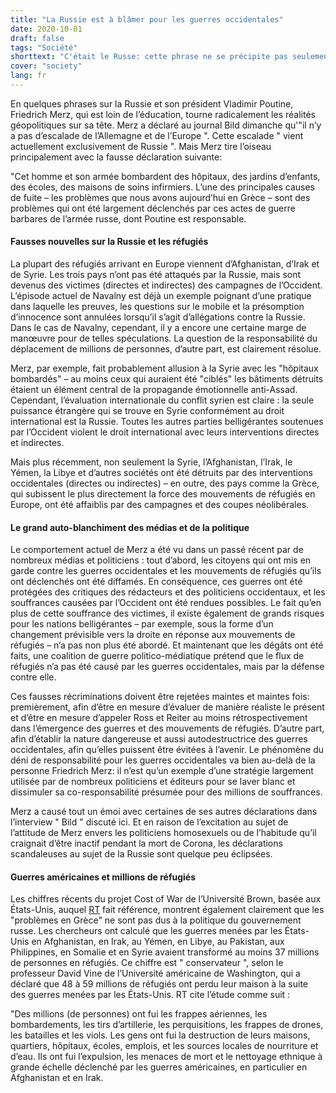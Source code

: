 ```yaml
---
title: "La Russie est à blâmer pour les guerres occidentales"
date: 2020-10-01
draft: false
tags: "Société"
shorttext: "C'était le Russe: cette phrase ne se précipite pas seulement vers des évictions de poison douteuses avec de faibles preuves circonstancielles."
cover: "society"
lang: fr
---
```


En quelques phrases sur la Russie et son président Vladimir Poutine, Friedrich Merz, qui est loin de l’éducation, tourne radicalement les réalités géopolitiques sur sa tête. Merz a déclaré au journal Bild dimanche qu'"il n’y a pas d’escalade de l’Allemagne et de l’Europe ". Cette escalade " vient actuellement exclusivement de Russie ". Mais Merz tire l’oiseau principalement avec la fausse déclaration suivante:

"Cet homme et son armée bombardent des hôpitaux, des jardins d’enfants, des écoles, des maisons de soins infirmiers. L’une des principales causes de fuite – les problèmes que nous avons aujourd’hui en Grèce – sont des problèmes qui ont été largement déclenchés par ces actes de guerre barbares de l’armée russe, dont Poutine est responsable.

#### Fausses nouvelles sur la Russie et les réfugiés

La plupart des réfugiés arrivant en Europe viennent d’Afghanistan, d’Irak et de Syrie. Les trois pays n’ont pas été attaqués par la Russie, mais sont devenus des victimes (directes et indirectes) des campagnes de l’Occident. L’épisode actuel de Navalny est déjà un exemple poignant d’une pratique dans laquelle les preuves, les questions sur le mobile et la présomption d’innocence sont annulées lorsqu’il s’agit d’allégations contre la Russie. Dans le cas de Navalny, cependant, il y a encore une certaine marge de manœuvre pour de telles spéculations. La question de la responsabilité du déplacement de millions de personnes, d’autre part, est clairement résolue.

Merz, par exemple, fait probablement allusion à la Syrie avec les "hôpitaux bombardés" – au moins ceux qui auraient été "ciblés" les bâtiments détruits étaient un élément central de la propagande émotionnelle anti-Assad. Cependant, l’évaluation internationale du conflit syrien est claire : la seule puissance étrangère qui se trouve en Syrie conformément au droit international est la Russie. Toutes les autres parties belligérantes soutenues par l’Occident violent le droit international avec leurs interventions directes et indirectes.

Mais plus récemment, non seulement la Syrie, l’Afghanistan, l’Irak, le Yémen, la Libye et d’autres sociétés ont été détruits par des interventions occidentales (directes ou indirectes) – en outre, des pays comme la Grèce, qui subissent le plus directement la force des mouvements de réfugiés en Europe, ont été affaiblis par des campagnes et des coupes néolibérales.

#### Le grand auto-blanchiment des médias et de la politique

Le comportement actuel de Merz a été vu dans un passé récent par de nombreux médias et politiciens : tout d’abord, les citoyens qui ont mis en garde contre les guerres occidentales et les mouvements de réfugiés qu’ils ont déclenchés ont été diffamés. En conséquence, ces guerres ont été protégées des critiques des rédacteurs et des politiciens occidentaux, et les souffrances causées par l’Occident ont été rendues possibles. Le fait qu’en plus de cette souffrance des victimes, il existe également de grands risques pour les nations belligérantes – par exemple, sous la forme d’un changement prévisible vers la droite en réponse aux mouvements de réfugiés – n’a pas non plus été abordé. Et maintenant que les dégâts ont été faits, une coalition de guerre politico-médiatique prétend que le flux de réfugiés n’a pas été causé par les guerres occidentales, mais par la défense contre elle.

Ces fausses récriminations doivent être rejetées maintes et maintes fois: premièrement, afin d’être en mesure d’évaluer de manière réaliste le présent et d’être en mesure d’appeler Ross et Reiter au moins rétrospectivement dans l’émergence des guerres et des mouvements de réfugiés. D’autre part, afin d’établir la nature dangereuse et aussi autodestructrice des guerres occidentales, afin qu’elles puissent être évitées à l’avenir. Le phénomène du déni de responsabilité pour les guerres occidentales va bien au-delà de la personne Friedrich Merz: il n’est qu’un exemple d’une stratégie largement utilisée par de nombreux politiciens et éditeurs pour se laver blanc et dissimuler sa co-responsabilité présumée pour des millions de souffrances.

Merz a causé tout un émoi avec certaines de ses autres déclarations dans l’interview " Bild " discuté ici. Et en raison de l’excitation au sujet de l’attitude de Merz envers les politiciens homosexuels ou de l’habitude qu’il craignait d’être inactif pendant la mort de Corona, les déclarations scandaleuses au sujet de la Russie sont quelque peu éclipsées.

#### Guerres américaines et millions de réfugiés

Les chiffres récents du projet Cost of War de l’Université Brown, basée aux États-Unis, auquel [RT](https://deutsch.rt.com/international/106470-schrecklich-katastrophal-us-kriege-sind/ "US-Kriege sind für mindestens 37 Millionen Flüchtlinge verantwortlich") fait référence, montrent également clairement que les "problèmes en Grèce" ne sont pas dus à la politique du gouvernement russe. Les chercheurs ont calculé que les guerres menées par les États-Unis en Afghanistan, en Irak, au Yémen, en Libye, au Pakistan, aux Philippines, en Somalie et en Syrie avaient transformé au moins 37 millions de personnes en réfugiés. Ce chiffre est " conservateur ", selon le professeur David Vine de l’Université américaine de Washington, qui a déclaré que 48 à 59 millions de réfugiés ont perdu leur maison à la suite des guerres menées par les États-Unis. RT cite l’étude comme suit :

"Des millions (de personnes) ont fui les frappes aériennes, les bombardements, les tirs d’artillerie, les perquisitions, les frappes de drones, les batailles et les viols. Les gens ont fui la destruction de leurs maisons, quartiers, hôpitaux, écoles, emplois, et les sources locales de nourriture et d’eau. Ils ont fui l’expulsion, les menaces de mort et le nettoyage ethnique à grande échelle déclenché par les guerres américaines, en particulier en Afghanistan et en Irak.

